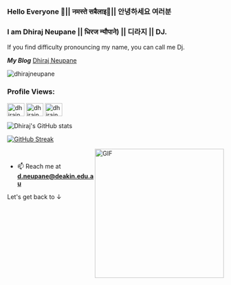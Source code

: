### Hello Everyone 👋|| नमस्ते  सबैलाइ🙏|| 안녕하세요 여러분 
### I am Dhiraj Neupane || धिरज न्यौपाने) || 디라지 || DJ. 
If you find difficulty pronouncing my name, you can call me Dj.

***My Blog*** <a href = "https://www.dhirajneupane.com.np/"> Dhiraj Neupane</a> <br/>

<p align="left"> <img src="https://komarev.com/ghpvc/?username=dhirajneupane&label=Profile%20views&color=yellow&style=flat" alt="dhirajneupane" /> </p>

<h3 align="left">Profile Views: </h3>
<p align="left">
<a href="https://www.linkedin.com/in/dhirajneupane/" target="blank"><img align="center" src="https://raw.githubusercontent.com/rahuldkjain/github-profile-readme-generator/master/src/images/icons/Social/linked-in-alt.svg" alt="dhirajneupane" height="30" width="40" /></a>
<a href="https://scholar.google.com/citations?user=KtSkA68AAAAJ&hl=en" target="blank"><img align="center" src="https://upload.wikimedia.org/wikipedia/commons/c/c7/Google_Scholar_logo.svg" alt="dhirajneupane" height="30" width="40" /></a>
<a href="https://x.com/VirtuallKingg" target="blank"><img align="center" src="https://cdn.jsdelivr.net/npm/simple-icons@3.0.1/icons/twitter.svg" alt="dhirajneupane" height="30" width="40" /></a>

![Dhiraj's GitHub stats](https://github-readme-stats.vercel.app/api?username=dhirajneupane&show_icons=true&theme=tokyonight)

[![GitHub Streak](https://github-readme-streak-stats.herokuapp.com/?user=dhirajneupane&theme=dark)](https://git.io/streak-stats)

<img align="right" alt="GIF" src="https://github.com/dhirajneupane/dhirajneupane.github.io/blob/master/images/gif.gif" width="300" height="300" /> <br/>

- 📫 Reach me at **d.neupane@deakin.edu.au**

Let's get back to ↓

<!-- **dhirajneupane/dhirajNeupane** is a ✨ _special_ ✨ repository because its `README.md` (this file) appears on your GitHub profile.



